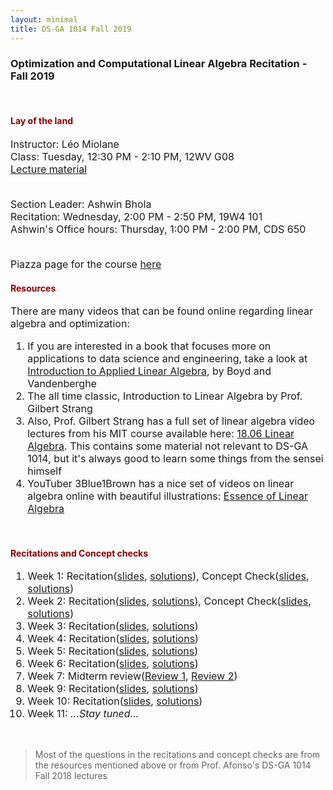 ```yaml
---
layout: minimal
title: DS-GA 1014 Fall 2019
---
```



<div style='font-family:BlinkMacSystemFont,-apple-system,"Segoe UI",Roboto,Oxygen,Ubuntu,Cantarell,"Fira Sans","Droid Sans","Helvetica Neue",Helvetica,Arial,sans-serif;'>

<h3>Optimization and Computational Linear Algebra Recitation - Fall 2019</h3>
<br>


<h4><font color="darkred">Lay of the land</font></h4>
<font size="3">
Instructor: Léo Miolane<br>
Class: Tuesday, 12:30 PM - 2:10 PM, 12WV G08<br>
<a href='https://leomiolane.github.io/linalg-for-ds.html' target="_blank">Lecture material</a><br><br>

Section Leader: Ashwin Bhola<br>
Recitation: Wednesday, 2:00 PM - 2:50 PM, 19W4 101<br>
Ashwin's Office hours: Thursday, 1:00 PM - 2:00 PM, CDS 650<br><br>

Piazza page for the course <a href='https://piazza.com/nyu/fall2019/dsga1014' target="_blank">here </a>
</font>
<br>


<h4><font color="darkred">Resources</font></h4>
<font size="3">
There are many videos that can be found online regarding linear algebra and optimization:<br>
<ol>
<li> If you are interested in a book that focuses more on applications to data science and engineering, take a look at <a href='http://web.stanford.edu/~boyd/vmls/' target="_blank">Introduction to Applied Linear Algebra</a>, by Boyd and Vandenberghe</li>
<li> The all time classic, Introduction to Linear Algebra by Prof. Gilbert Strang</li>
<li> Also, Prof. Gilbert Strang has a full set of linear algebra video lectures from his MIT course available here: <a href='http://web.mit.edu/18.06/www/videos.shtml' target="_blank">18.06 Linear Algebra</a>. This contains some material not relevant to DS-GA 1014, but it's always good to learn some things from the sensei himself</li>
<li> YouTuber 3Blue1Brown has a nice set of videos on linear algebra online with beautiful illustrations: <a href='https://www.youtube.com/playlist?list=PLZHQObOWTQDPD3MizzM2xVFitgF8hE_ab' target="_blank">Essence of Linear Algebra</a></li>
</ol>
</font>
<br>

<h4><font color="darkred">Recitations and Concept checks</font></h4>
<font size="3">
<ol>
<li>Week 1: Recitation(<a href='/linalgFall19/Recitations/Week1.pdf' target="_blank">slides</a>, <a href='/linalgFall19/Recitations/Lab1Sol.pdf' target="_blank">solutions</a>), Concept Check(<a href='/linalgFall19/ConceptChecks/Week1.pdf' target="_blank">slides</a>, <a href='/linalgFall19/ConceptChecks/Week1Sol.pdf' target="_blank">solutions</a>)</li>
<li>Week 2: Recitation(<a href='/linalgFall19/Recitations/Week2.pdf' target="_blank">slides</a>, <a href='/linalgFall19/Recitations/Lab2Sol.pdf' target="_blank">solutions</a>), Concept Check(<a href='/linalgFall19/ConceptChecks/Week2.pdf' target="_blank">slides</a>, <a href='/linalgFall19/ConceptChecks/Week2Sol.pdf' target="_blank">solutions</a>)</li>
<li>Week 3: Recitation(<a href='/linalgFall19/Recitations/Week3.pdf' target="_blank">slides</a>, <a href='/linalgFall19/Recitations/Lab3Sol.pdf' target="_blank">solutions</a>)</li>
<li>Week 4: Recitation(<a href='/linalgFall19/Recitations/Lab4.pdf' target="_blank">slides</a>, <a href='/linalgFall19/Recitations/Lab4Sol.pdf' target="_blank">solutions</a>)</li>
<li>Week 5: Recitation(<a href='/linalgFall19/Recitations/Lab5.pdf' target="_blank">slides</a>, <a href='/linalgFall19/Recitations/Lab5Sol.pdf' target="_blank">solutions</a>)</li>
<li>Week 6: Recitation(<a href='/linalgFall19/Recitations/Lab6.pdf' target="_blank">slides</a>, <a href='/linalgFall19/Recitations/Lab6Sol.pdf' target="_blank">solutions</a>)</li>
<li>Week 7: Midterm review(<a href='/linalgFall19/Recitations/Lab7_Review.pdf' target="_blank">Review 1</a>, <a href='/linalgFall19/Recitations/Lab7_Review2.pdf' target="_blank">Review 2</a>)</li>
<li>Week 9: Recitation(<a href='/linalgFall19/Recitations/Lab9.pdf' target="_blank">slides</a>, <a href='/linalgFall19/Recitations/Lab9Sol.pdf' target="_blank">solutions</a>)</li>
<li>Week 10: Recitation(<a href='/linalgFall19/Recitations/Lab19.pdf' target="_blank">slides</a>, <a href='/linalgFall19/Recitations/Lab10Sol.pdf' target="_blank">solutions</a>)</li>
<li>Week 11: <i>...Stay tuned...</i></li>
</ol>
</font>
<br>


</div>


>Most of the questions in the recitations and concept checks are from the resources mentioned above or from Prof. Afonso's DS-GA 1014 Fall 2018 lectures